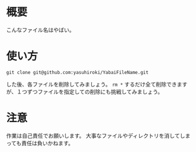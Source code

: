 # 概要

こんなファイル名はやばい。

# 使い方

`git clone git@github.com:yasuhiroki/YabaiFileName.git`

した後、各ファイルを削除してみましょう。 `rm *` するだけ全て削除できますが、１つずつファイルを指定しての削除にも挑戦してみましょう。

# 注意

作業は自己責任でお願いします。
大事なファイルやディレクトリを消してしまっても責任は負いかねます。
